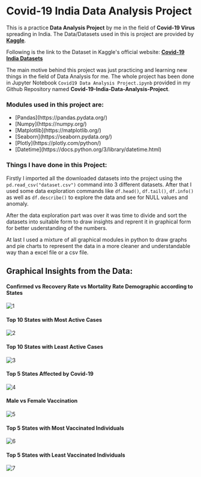 # Covid-19 India Data Analysis Project

This is a practice **Data Analysis Project** by me in the field of **Covid-19 Virus** spreading in India. The Data/Datasets used in this is project are provided by **[Kaggle](https://www.kaggle.com/)**.

Following is the link to the Dataset in Kaggle's official website: **[Covid-19 India Datasets](https://www.kaggle.com/datasets/sudalairajkumar/covid19-in-india)**

The main motive behind this project was just practicing and learning new things in the field of Data Analysis for me. The whole project has been done in Jupyter Notebook `Covid19 Data Analysis Project.ipynb` provided in my Github Repository named **Covid-19-India-Data-Analysis-Project**.

### Modules used in this project are:

<ul>
    <li> [Pandas](https://pandas.pydata.org/) </li>
    <li> [Numpy](https://numpy.org/) </li>
    <li> [Matplotlib](https://matplotlib.org/) </li>
    <li> [Seaborn](https://seaborn.pydata.org/) </li>
    <li> [Plotly](https://plotly.com/python/) </li>
    <li> [Datetime](https://docs.python.org/3/library/datetime.html) </li>
</ul>

### Things I have done in this Project:

Firstly I imported all the downloaded datasets into the project using the `pd.read_csv("dataset.csv")` command into 3 different datasets. After that I used some data exploration commands like `df.head()`, `df.tail()`, `df.info()` as well as `df.describe()` to explore the data and see for NULL values and anomaly. 

After the data exploration part was over it was time to divide and sort the datasets into suitable form to draw insights and reprent it in graphical form for better usderstanding of the numbers.

At last I used a mixture of all graphical modules in python to draw graphs and pie charts to represent the data in a more cleaner and understandable way than a excel file or a csv file.


## Graphical Insights from the Data:

#### Confirmed vs Recovery Rate vs Mortality Rate Demographic according to States

![1](https://user-images.githubusercontent.com/72212592/174432024-6dd87313-1067-4e35-a0c9-547d97533ab2.jpg)

#### Top 10 States with Most Active Cases 

![2](https://user-images.githubusercontent.com/72212592/174432032-eecc2d1b-154a-45d2-bc91-a64413946106.png)

#### Top 10 States with Least Active Cases 

![3](https://user-images.githubusercontent.com/72212592/174432038-596c64ec-8949-4ee1-9a60-e4dda59e2aff.png)

#### Top 5 States Affected by Covid-19

![4](https://user-images.githubusercontent.com/72212592/174432048-878edadd-14de-4a18-a27d-968ab2996ef0.png)

#### Male vs Female Vaccination

![5](https://user-images.githubusercontent.com/72212592/174432054-f10a9ca9-af97-445a-a504-2d9b7ed6e0a6.png)

#### Top 5 States with Most Vaccinated Individuals

![6](https://user-images.githubusercontent.com/72212592/174432057-6bce08ca-13ff-4d3e-bc66-ed663113ac59.png)

#### Top 5 States with Least Vaccinated Individuals

![7](https://user-images.githubusercontent.com/72212592/174432062-875dec3c-e889-405c-a5e1-6dcabb5555c3.png)

